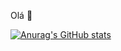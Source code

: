 Olá :wave:

[![Anurag's GitHub stats](https://github-readme-stats.vercel.app/api?username=mlobato447&show_icons=true&theme=radical)](https://github.com/anuraghazra/github-readme-stats)



